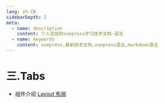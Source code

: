 ```yaml
---
lang: zh-CN
sidebarDepth: 2
meta:
  - name: description
    content: 个人总结的vuepress学习技术文档-语法
  - name: keywords
    content: vuepress,最新技术文档,vuepress语法,markdown语法
---
```


# 三.Tabs

- 组件介绍
  [Layout 布局](https://element-plus.gitee.io/#/zh-CN/component/layout)